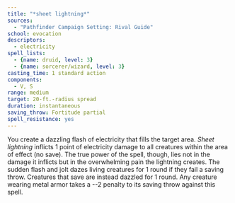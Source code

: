 ```yaml
---
title: "*sheet lightning*"
sources:
  - "Pathfinder Campaign Setting: Rival Guide"
school: evocation
descriptors:
  - electricity
spell_lists:
  - {name: druid, level: 3}
  - {name: sorcerer/wizard, level: 3}
casting_time: 1 standard action
components:
  - V, S
range: medium
target: 20-ft.-radius spread
duration: instantaneous
saving_throw: Fortitude partial
spell_resistance: yes
---
```


You create a dazzling flash of electricity that fills the target area. *Sheet lightning* inflicts 1 point of electricity damage to all creatures within the area of effect (no save). The true power of the spell, though, lies not in the damage it inflicts but in the overwhelming pain the lightning creates. The sudden flash and jolt dazes living creatures for 1 round if they fail a saving throw. Creatures that save are instead dazzled for 1 round. Any creature wearing metal armor takes a --2 penalty to its saving throw against this spell.
